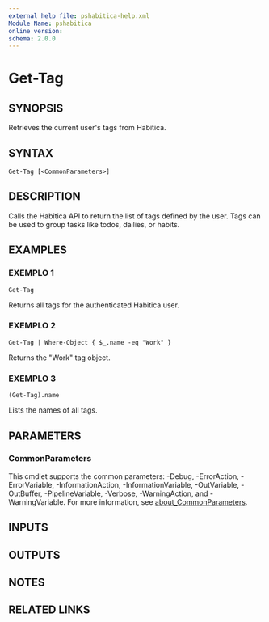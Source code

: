 ```yaml
---
external help file: pshabitica-help.xml
Module Name: pshabitica
online version:
schema: 2.0.0
---
```


# Get-Tag

## SYNOPSIS
Retrieves the current user's tags from Habitica.

## SYNTAX

```
Get-Tag [<CommonParameters>]
```

## DESCRIPTION
Calls the Habitica API to return the list of tags defined by the user.
Tags can be used to group tasks like todos, dailies, or habits.

## EXAMPLES

### EXEMPLO 1
```
Get-Tag
```

Returns all tags for the authenticated Habitica user.

### EXEMPLO 2
```
Get-Tag | Where-Object { $_.name -eq "Work" }
```

Returns the "Work" tag object.

### EXEMPLO 3
```
(Get-Tag).name
```

Lists the names of all tags.

## PARAMETERS

### CommonParameters
This cmdlet supports the common parameters: -Debug, -ErrorAction, -ErrorVariable, -InformationAction, -InformationVariable, -OutVariable, -OutBuffer, -PipelineVariable, -Verbose, -WarningAction, and -WarningVariable. For more information, see [about_CommonParameters](http://go.microsoft.com/fwlink/?LinkID=113216).

## INPUTS

## OUTPUTS

## NOTES

## RELATED LINKS
